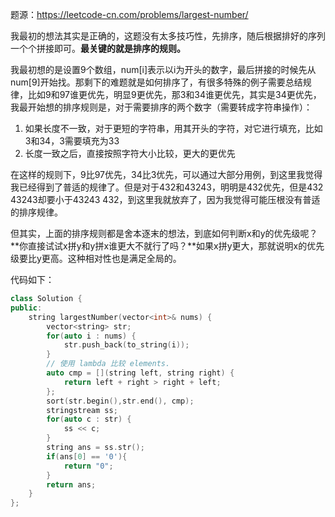 题源：https://leetcode-cn.com/problems/largest-number/

我最初的想法其实是正确的，这题没有太多技巧性，先排序，随后根据排好的序列一个个拼接即可。**最关键的就是排序的规则。**

我最初想的是设置9个数组，num[i]表示以i为开头的数字，最后拼接的时候先从num[9]开始找。那剩下的难题就是如何排序了，有很多特殊的例子需要总结规律，比如9和97谁更优先，明显9更优先，那3和34谁更优先，其实是34更优先，我最开始想的排序规则是，对于需要排序的两个数字（需要转成字符串操作）：

1. 如果长度不一致，对于更短的字符串，用其开头的字符，对它进行填充，比如3和34，3需要填充为33
2. 长度一致之后，直接按照字符大小比较，更大的更优先

在这样的规则下，9比97优先，34比3优先，可以通过大部分用例，到这里我觉得我已经得到了普适的规律了。但是对于432和43243，明明是432优先，但是432 43243却要小于43243 432，到这里我就放弃了，因为我觉得可能压根没有普适的排序规律。

但其实，上面的排序规则都是舍本逐末的想法，到底如何判断x和y的优先级呢？**你直接试试x拼y和y拼x谁更大不就行了吗？**如果x拼y更大，那就说明x的优先级要比y更高。这种相对性也是满足全局的。

代码如下：

```c++
class Solution {
public:
    string largestNumber(vector<int>& nums) {
        vector<string> str;
        for(auto i : nums) {
            str.push_back(to_string(i));
        }
        // 使用 lambda 比较 elements.
        auto cmp = [](string left, string right) {
            return left + right > right + left;
        };
        sort(str.begin(),str.end(), cmp);
        stringstream ss;
        for(auto c : str) {
            ss << c;
        }
        string ans = ss.str();
        if(ans[0] == '0'){
            return "0";
        }
        return ans;
    }
};
```

